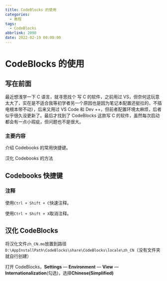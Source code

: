 ```yaml
---
title: CodeBlocks 的使用
categories:
  - 教程
tags:
  - CodeBlocks
abbrlink: 2098
date: 2022-02-19 00:00:00
---
```


# CodeBlocks 的使用

## 写在前面

最近想浅学一下 C 语言，就寻思找个 写 C 的软件，之前用过 VS，但奈何这玩意太大了，实在是不适合我等初学者另一个原因也是因为笔记本配置还挺拉的，不插电根本带不动），后来又用过 VS Code 和 Dev ++，但前者配置环境太麻烦，后者似乎很久没更新了。最后才找到了 CodeBlocks 这款写 C 的软件，虽然每次启动都会有一点小瑕疵，但问题也不是很大。

### 主要内容

介绍 Codebooks 的常用快捷键。

汉化 Codebooks 的方法

## Codebooks 快捷键

### 注释

使用`Ctrl + Shift + C`快速注释。

使用`Ctrl + Shift + X`取消注释。

## 汉化 CodeBlocks

将汉化文件`zh_CN.mo`放置到路径`D:\AppInstallPath\CodeBlocks\share\CodeBlocks\locale\zh_CN`（没有文件夹就自行创建）

打开 CodeBlocks，**Settings** — **Environment** — **View** — **Internationalization**(勾选)，选择**Chinese(Simplified)**
